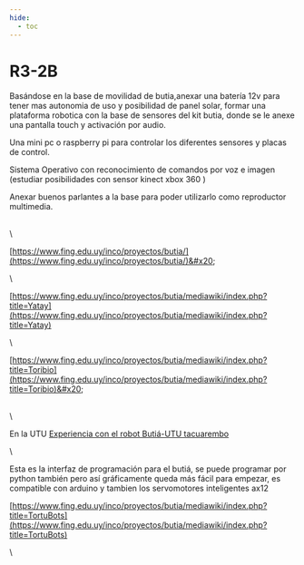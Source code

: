 ```yaml
---
hide:
  - toc
---
```


# R3-2B

Basándose en la base de movilidad de butia,anexar una batería 12v para tener mas autonomia de uso y posibilidad de panel solar, formar una plataforma robotica con la base de sensores del kit butia, donde se le anexe una pantalla touch y activación por audio.

Una mini pc o raspberry pi para controlar los diferentes sensores y placas de control.

Sistema Operativo con reconocimiento de comandos por voz e imagen (estudiar posibilidades con sensor kinect xbox 360 )

Anexar buenos parlantes a la base para poder utilizarlo como reproductor multimedia.

\
\


[https://www.fing.edu.uy/inco/proyectos/butia/](https://www.fing.edu.uy/inco/proyectos/butia/)&#x20;

\


[https://www.fing.edu.uy/inco/proyectos/butia/mediawiki/index.php?title=Yatay](https://www.fing.edu.uy/inco/proyectos/butia/mediawiki/index.php?title=Yatay)

\


[https://www.fing.edu.uy/inco/proyectos/butia/mediawiki/index.php?title=Toribio](https://www.fing.edu.uy/inco/proyectos/butia/mediawiki/index.php?title=Toribio)&#x20;

\
\


En la UTU [Experiencia con el robot Butiá-UTU tacuarembo](https://youtu.be/52M89h-nWNo)

\


Esta es la interfaz de programación para el butiá, se puede programar por python también pero así gráficamente queda más fácil para empezar, es compatible con arduino y tambien los servomotores inteligentes ax12

[https://www.fing.edu.uy/inco/proyectos/butia/mediawiki/index.php?title=TortuBots](https://www.fing.edu.uy/inco/proyectos/butia/mediawiki/index.php?title=TortuBots)

\
